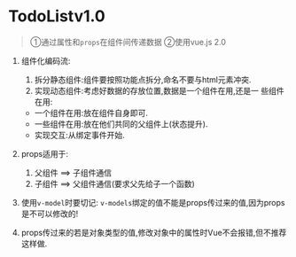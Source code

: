 # TodoListv1.0


> ①通过属性和`props`在组件间传递数据 ②使用vue.js 2.0

1. 组件化编码流:

   1. 拆分静态组件:组件要按照功能点拆分,命名不要与html元素冲突.
   2. 实现动态组件:考虑好数据的存放位置,数据是一个组件在用,还是一
      些组件在用:

   - 一个组件在用:放在组件自身即可.
   - 一些组件在用:放在他们共同的父组件上(状态提升).
   - 实现交互:从绑定事件开始.

 2. props适用于:

    1. 父组件 ==> 子组件通信
    2. 子组件 ==> 父组件通信(要求父先给子一个函数)

3. 使用`v-model`时要切记: `v-models`绑定的值不能是props传过来的值,因为props是不可以修改的!

4. props传过来的若是对象类型的值,修改对象中的属性时Vue不会报错,但不推荐这样做.
